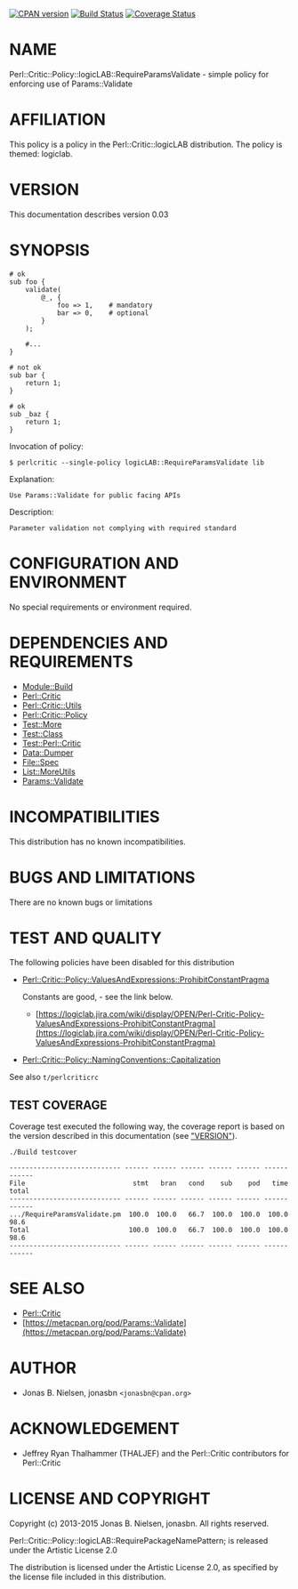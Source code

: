 [![CPAN version](https://badge.fury.io/pl/Perl-Critic-Policy-logicLAB-RequireParamsValidate.svg)](http://badge.fury.io/pl/Perl-Critic-Policy-logicLAB-RequireParamsValidate)
[![Build Status](https://travis-ci.org/jonasbn/pcplrpv.svg?branch=master)](https://travis-ci.org/jonasbn/pcplrpv)
[![Coverage Status](https://coveralls.io/repos/jonasbn/pcplrpv/badge.png)](https://coveralls.io/r/jonasbn/pcplrpv)

# NAME

Perl::Critic::Policy::logicLAB::RequireParamsValidate - simple policy for enforcing use of Params::Validate

# AFFILIATION

This policy is a policy in the Perl::Critic::logicLAB distribution. The policy
is themed: logiclab.

# VERSION

This documentation describes version 0.03

# SYNOPSIS

    # ok
    sub foo {
        validate(
            @_, {
                foo => 1,    # mandatory
                bar => 0,    # optional
            }
        );

        #...
    }

    # not ok
    sub bar {
        return 1;
    }

    # ok
    sub _baz {
        return 1;
    }

Invocation of policy:

    $ perlcritic --single-policy logicLAB::RequireParamsValidate lib

Explanation:

    Use Params::Validate for public facing APIs

Description:

    Parameter validation not complying with required standard

# CONFIGURATION AND ENVIRONMENT

No special requirements or environment required.

# DEPENDENCIES AND REQUIREMENTS

- [Module::Build](https://metacpan.org/pod/Module::Build)
- [Perl::Critic](https://metacpan.org/pod/Perl::Critic)
- [Perl::Critic::Utils](https://metacpan.org/pod/Perl::Critic::Utils)
- [Perl::Critic::Policy](https://metacpan.org/pod/Perl::Critic::Policy)
- [Test::More](https://metacpan.org/pod/Test::More)
- [Test::Class](https://metacpan.org/pod/Test::Class)
- [Test::Perl::Critic](https://metacpan.org/pod/Test::Perl::Critic)
- [Data::Dumper](https://metacpan.org/pod/Data::Dumper)
- [File::Spec](https://metacpan.org/pod/File::Spec)
- [List::MoreUtils](https://metacpan.org/pod/List::MoreUtils)
- [Params::Validate](https://metacpan.org/pod/Params::Validate)

# INCOMPATIBILITIES

This distribution has no known incompatibilities.

# BUGS AND LIMITATIONS

There are no known bugs or limitations

# TEST AND QUALITY

The following policies have been disabled for this distribution

- [Perl::Critic::Policy::ValuesAndExpressions::ProhibitConstantPragma](https://metacpan.org/pod/Perl::Critic::Policy::ValuesAndExpressions::ProhibitConstantPragma)

    Constants are good, - see the link below.

    - [https://logiclab.jira.com/wiki/display/OPEN/Perl-Critic-Policy-ValuesAndExpressions-ProhibitConstantPragma](https://logiclab.jira.com/wiki/display/OPEN/Perl-Critic-Policy-ValuesAndExpressions-ProhibitConstantPragma)

- [Perl::Critic::Policy::NamingConventions::Capitalization](https://metacpan.org/pod/Perl::Critic::Policy::NamingConventions::Capitalization)

See also `t/perlcriticrc`

## TEST COVERAGE

Coverage test executed the following way, the coverage report is based on the
version described in this documentation (see ["VERSION"](#version)).

    ./Build testcover

    ---------------------------- ------ ------ ------ ------ ------ ------ ------
    File                           stmt   bran   cond    sub    pod   time  total
    ---------------------------- ------ ------ ------ ------ ------ ------ ------
    .../RequireParamsValidate.pm  100.0  100.0   66.7  100.0  100.0  100.0   98.6
    Total                         100.0  100.0   66.7  100.0  100.0  100.0   98.6
    ---------------------------- ------ ------ ------ ------ ------ ------ ------

# SEE ALSO

- [Perl::Critic](https://metacpan.org/pod/Perl::Critic)
- [https://metacpan.org/pod/Params::Validate](https://metacpan.org/pod/Params::Validate)

# AUTHOR

- Jonas B. Nielsen, jonasbn `<jonasbn@cpan.org>`

# ACKNOWLEDGEMENT

- Jeffrey Ryan Thalhammer (THALJEF) and the Perl::Critic contributors for
Perl::Critic

# LICENSE AND COPYRIGHT

Copyright (c) 2013-2015 Jonas B. Nielsen, jonasbn. All rights reserved.

Perl::Critic::Policy::logicLAB::RequirePackageNamePattern;  is released under
the Artistic License 2.0

The distribution is licensed under the Artistic License 2.0, as specified by
the license file included in this distribution.
